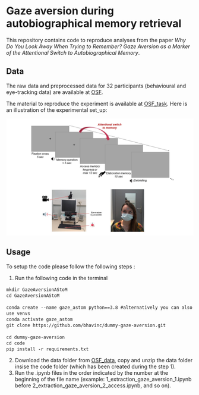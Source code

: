 # Gaze aversion during autobiographical memory retrieval


This repository contains code to reproduce analyses from the paper *Why Do You Look Away When Trying to Remember? Gaze Aversion as a Marker of the Attentional Switch to Autobiographical Memory*.

## Data
The raw data and preprocessed data for 32 participants (behavioural and eye-tracking data) are available at [OSF](https://osf.io/pbvmq/).

The material to reproduce the experiment is available at [OSF_task](https://osf.io/6w5yq/download).
Here is an illustration of the experimental set_up:
<!-- ![Sample figure](./images/set_up.jpg) -->
<p align='center'><img src="./images/set_up.jpg" width="700"></p>


## Usage
To setup the code please follow the following steps : 
1) Run the following code in the terminal
```
mkdir GazeAversionAStoM 
cd GazeAversionAStoM

conda create --name gaze_astom python==3.8 #alternatively you can also use venvs
conda activate gaze_astom
git clone https://github.com/bhavinc/dummy-gaze-aversion.git

cd dummy-gaze-aversion
cd code
pip install -r requirements.txt 
```
2) Download the data folder from [OSF_data](https://osf.io/9h3xa/download), copy and unzip the data folder insise the code folder (which has been created during the step 1).
3) Run the .ipynb files in the order indicated by the number at the beginning of the file name (example: 1_extraction_gaze_aversion_1.ipynb before 2_extraction_gaze_aversion_2_access.ipynb, and so on).
